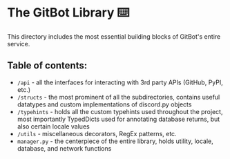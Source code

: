# The GitBot Library ⌨️
This directory includes the most essential building blocks of GitBot's entire service.

## Table of contents:
- `/api` - all the interfaces for interacting with 3rd party APIs (GitHub, PyPI, etc.)
- `/structs` - the most prominent of all the subdirectories, contains useful datatypes and custom implementations of discord.py objects
- `/typehints` - holds all the custom typehints used throughout the project, most importantly TypedDicts used for annotating database returns, but also certain locale values
- `/utils` - miscellaneous decorators, RegEx patterns, etc.
- `manager.py` - the centerpiece of the entire library, holds utility, locale, database, and network functions
